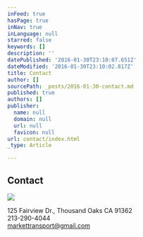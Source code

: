 ```yaml
---
inFeed: true
hasPage: true
inNav: true
inLanguage: null
starred: false
keywords: []
description: ''
datePublished: '2016-01-30T23:10:07.651Z'
dateModified: '2016-01-30T23:10:02.817Z'
title: Contact
author: []
sourcePath: _posts/2016-01-30-contact.md
published: true
authors: []
publisher:
  name: null
  domain: null
  url: null
  favicon: null
url: contact/index.html
_type: Article

---
```

## Contact
![](https://the-grid-user-content.s3-us-west-2.amazonaws.com/14369951-bfa8-48cf-adbd-958260c67fd0.JPG)

125 Fairview Dr., Thousand Oaks CA 91362  
213-290-4044  
markettransport@gmail.com
